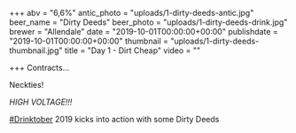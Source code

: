 +++
abv = "6,6%"
antic_photo = "uploads/1-dirty-deeds-antic.jpg"
beer_name = "Dirty Deeds"
beer_photo = "uploads/1-dirty-deeds-drink.jpg"
brewer = "Allendale"
date = "2019-10-01T00:00:00+00:00"
publishdate = "2019-10-01T00:00:00+00:00"
thumbnail = "uploads/1-dirty-deeds-thumbnail.jpg"
title = "Day 1 - Dirt Cheap"
video = ""

+++
Contracts...

Neckties!

_HIGH VOLTAGE!!!_

[#Drinktober](https://www.facebook.com/hashtag/drinktober?source=feed_text&epa=HASHTAG) 2019 kicks into action with some Dirty Deeds